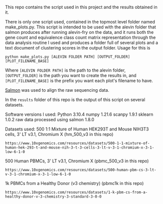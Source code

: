 This repo contains the script used in this project and the results obtained in it.

There is only one script used, contained in the topmost level folder named make_plots.py. This script is intended to be used with 
the alevin folder that salmon produces after running alevin-fry on the data, and it runs both the gene count and equivalence class count matrix representation through the data analysis routine I used and produces a folder full of several plots and a text document of clustering scores in the output folder. Usage for this is

```
python make_plots.py [ALEVIN FOLDER PATH] [OUTPUT_FOLDER] [PLOT_FILENAME_BASE]
```

Where `[ALEVIN FOLDER PATH]` is the path to the alevin folder, `[OUTPUT_FOLDER]` is the path you want to create the results in, and `[PLOT_FILENAME_BASE]` is the prefix you want each plot's filename to have.

[Salmon](https://combine-lab.github.io/salmon/) was used to align the raw sequencing data. 

In the `results` folder of this repo is the output of this script on several datasets.

Software versions I used:
Python 3.10.4
numpy 1.21.6
scanpy 1.9.1
sklearn 1.0.2
raw data processed using salmon 1.8.0

Datasets used:
500 1:1 Mixture of Human HEK293T and Mouse NIH3T3 cells, 3' LT v3.1, Chromium X (hm_500_v3 in this repo)
```
https://www.10xgenomics.com/resources/datasets/500-1-1-mixture-of-human-hek-293-t-and-mouse-nih-3-t-3-cells-3-lt-v-3-1-chromium-x-3-1-low-6-1-0
```
500 Human PBMCs, 3' LT v3.1, Chromium X (pbmc_500_v3 in this repo)
```
https://www.10xgenomics.com/resources/datasets/500-human-pbm-cs-3-lt-v-3-1-chromium-x-3-1-low-6-1-0
```
1k PBMCs from a Healthy Donor (v3 chemistry) (pbmc1k in this repo)
```
https://www.10xgenomics.com/resources/datasets/1-k-pbm-cs-from-a-healthy-donor-v-3-chemistry-3-standard-3-0-0
```
